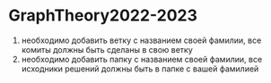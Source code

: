 # GraphTheory2022-2023

1. необходимо добавить ветку с названием своей фамилии, все комиты должны быть сделаны в свою ветку
2. необходимо добавить папку с названием своей фамилии, все исходники решений должны быть в папке с вашей фамилией 
